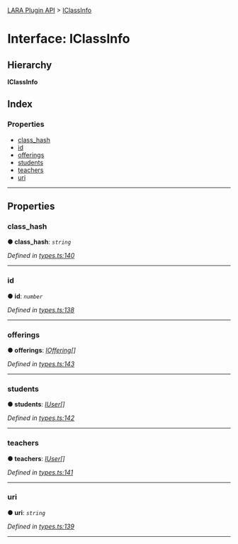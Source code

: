 [LARA Plugin API](../README.md) > [IClassInfo](../interfaces/iclassinfo.md)

# Interface: IClassInfo

## Hierarchy

**IClassInfo**

## Index

### Properties

* [class_hash](iclassinfo.md#class_hash)
* [id](iclassinfo.md#id)
* [offerings](iclassinfo.md#offerings)
* [students](iclassinfo.md#students)
* [teachers](iclassinfo.md#teachers)
* [uri](iclassinfo.md#uri)

---

## Properties

<a id="class_hash"></a>

###  class_hash

**● class_hash**: *`string`*

*Defined in [types.ts:140](../../../lara-typescript/src/plugin-api/types.ts#L140)*

___
<a id="id"></a>

###  id

**● id**: *`number`*

*Defined in [types.ts:138](../../../lara-typescript/src/plugin-api/types.ts#L138)*

___
<a id="offerings"></a>

###  offerings

**● offerings**: *[IOffering](ioffering.md)[]*

*Defined in [types.ts:143](../../../lara-typescript/src/plugin-api/types.ts#L143)*

___
<a id="students"></a>

###  students

**● students**: *[IUser](iuser.md)[]*

*Defined in [types.ts:142](../../../lara-typescript/src/plugin-api/types.ts#L142)*

___
<a id="teachers"></a>

###  teachers

**● teachers**: *[IUser](iuser.md)[]*

*Defined in [types.ts:141](../../../lara-typescript/src/plugin-api/types.ts#L141)*

___
<a id="uri"></a>

###  uri

**● uri**: *`string`*

*Defined in [types.ts:139](../../../lara-typescript/src/plugin-api/types.ts#L139)*

___

